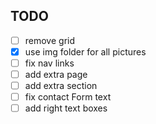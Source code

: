 ## TODO

- [ ] remove grid
- [X] use img folder for all pictures
- [ ] fix nav links
- [ ] add extra page
- [ ] add extra section
- [ ] fix contact Form text
- [ ] add right text boxes